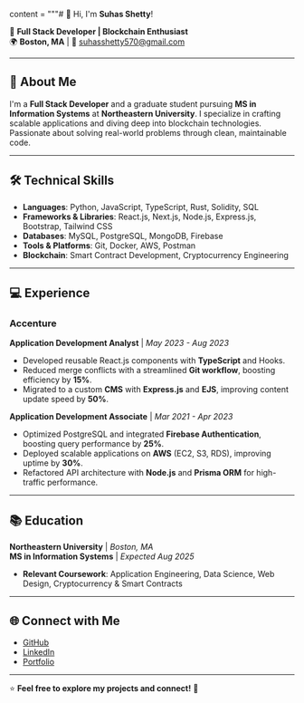 content = """# 👋 Hi, I'm **Suhas Shetty**!  

🚀 **Full Stack Developer | Blockchain Enthusiast**  
🌍 **Boston, MA** | 📧 [suhasshetty570@gmail.com](mailto:suhasshetty570@gmail.com)  

---

## 🚀 About Me  

I'm a **Full Stack Developer** and a graduate student pursuing **MS in Information Systems** at **Northeastern University**. I specialize in crafting scalable applications and diving deep into blockchain technologies. Passionate about solving real-world problems through clean, maintainable code.  

---

## 🛠 **Technical Skills**

- **Languages**: Python, JavaScript, TypeScript, Rust, Solidity, SQL  
- **Frameworks & Libraries**: React.js, Next.js, Node.js, Express.js, Bootstrap, Tailwind CSS  
- **Databases**: MySQL, PostgreSQL, MongoDB, Firebase  
- **Tools & Platforms**: Git, Docker, AWS, Postman  
- **Blockchain**: Smart Contract Development, Cryptocurrency Engineering  

---

## 💻 **Experience**

### **Accenture**  
**Application Development Analyst** | *May 2023 - Aug 2023*  
- Developed reusable React.js components with **TypeScript** and Hooks.  
- Reduced merge conflicts with a streamlined **Git workflow**, boosting efficiency by **15%**.  
- Migrated to a custom **CMS** with **Express.js** and **EJS**, improving content update speed by **50%**.

**Application Development Associate** | *Mar 2021 - Apr 2023*  
- Optimized PostgreSQL and integrated **Firebase Authentication**, boosting query performance by **25%**.  
- Deployed scalable applications on **AWS** (EC2, S3, RDS), improving uptime by **30%**.  
- Refactored API architecture with **Node.js** and **Prisma ORM** for high-traffic performance.  

---


## 📚 **Education**  

**Northeastern University** | *Boston, MA*  
**MS in Information Systems** | *Expected Aug 2025*  
- **Relevant Coursework**: Application Engineering, Data Science, Web Design, Cryptocurrency & Smart Contracts  

---

## 🌐 **Connect with Me**  

- [GitHub](https://github.com/Shetty570)  
- [LinkedIn](https://www.linkedin.com/in/suhassshetty)  
- [Portfolio](https://portfolio-pi-amber-36.vercel.app/)  

---

⭐ **Feel free to explore my projects and connect!** 🚀  

